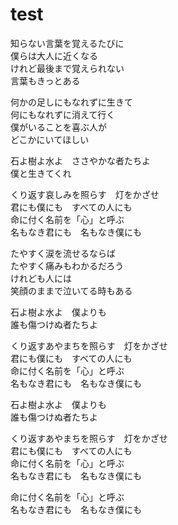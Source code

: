 
# test

知らない言葉を覚えるたびに<br>
僕らは大人に近くなる<br>
けれど最後まで覚えられない<br>
言葉もきっとある<br>

何かの足しにもなれずに生きて<br>
何にもなれずに消えて行く<br>
僕がいることを喜ぶ人が<br>
どこかにいてほしい<br>

石よ樹よ水よ　ささやかな者たちよ<br>
僕と生きてくれ<br>

くり返す哀しみを照らす　灯をかざせ<br>
君にも僕にも　すべての人にも<br>
命に付く名前を「心」と呼ぶ<br>
名もなき君にも　名もなき僕にも<br>

たやすく涙を流せるならば<br>
たやすく痛みもわかるだろう<br>
けれども人には<br>
笑顔のままで泣いてる時もある<br>

石よ樹よ水よ　僕よりも<br>
誰も傷つけぬ者たちよ<br>

くり返すあやまちを照らす　灯をかざせ<br>
君にも僕にも　すべての人にも<br>
命に付く名前を「心」と呼ぶ<br>
名もなき君にも　名もなき僕にも<br>

石よ樹よ水よ　僕よりも<br>
誰も傷つけぬ者たちよ<br>

くり返すあやまちを照らす　灯をかざせ<br>
君にも僕にも　すべての人にも<br>
命に付く名前を「心」と呼ぶ<br>
名もなき君にも　名もなき僕にも<br>

命に付く名前を「心」と呼ぶ<br>
名もなき君にも　名もなき僕にも<br>
